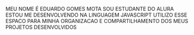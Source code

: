 MEU NOME É EDUARDO GOMES MOTA
SOU ESTUDANTE DO ALURA
ESTOU ME DESENVOLVENDO NA LINGUAGEM JAVASCRIPT
UTILIZO ESSE ESPACO PARA MINHA ORGANIZACAO E COMPARTILHAMENTO DOS MEUS PROJETOS DESENVOLVIDOS
